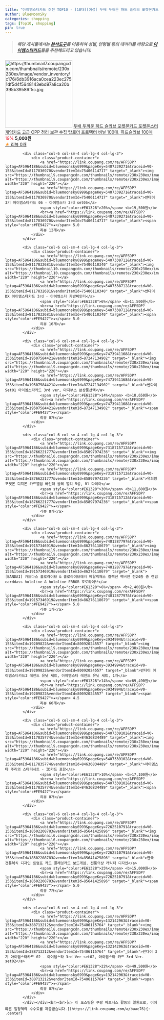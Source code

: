 ```yaml
---
title: "아이엠스타카드 추천 TOP10 - [10대][여성] 두배 두꺼운 하드 슬리브 포켓몬카드 포켓몬스터 게임카드 고급 OPP 정리 보관 수집 탑로더 프로텍터 비닐 100매, 하드슬리"
author: BlueMoonSky
categories: shopping
tags: [Top10, shopping]
pin: true
---
```


> ##### 해당 게시물에서는 [**분석도구**](https://itemscout.io/)를 이용하여 **성별**, **연령별** 등의 데이터를 바탕으로 [**아이엠스타카드**](https://link.coupang.com/a/baae76)들을 추천해드리고 있습니다.
<div class="container"><div class="row">
            <div class="col-6 col-sm-4 col-lg-4 col-lg-3">
                <div class="product-container">
                    <a href="https://link.coupang.com/re/AFFSDP?lptag=AF5964186&subid=bluemoonsky6999&pageKey=7822687573&traceid=V0-153&itemId=21251949826&vendorItemId=88312447454" target="_blank"><img src="https://thumbnail7.coupangcdn.com/thumbnails/remote/230x230ex/image/vendor_inventory/c176/6db3916aca0cea223ec2751df5d4f5648143ebd97a8ca20b395b39586f5c.jpg" alt="https://thumbnail7.coupangcdn.com/thumbnails/remote/230x230ex/image/vendor_inventory/c176/6db3916aca0cea223ec2751df5d4f5648143ebd97a8ca20b395b39586f5c.jpg" width="220" height="220"></a>
                    <a href="https://link.coupang.com/re/AFFSDP?lptag=AF5964186&subid=bluemoonsky6999&pageKey=7822687573&traceid=V0-153&itemId=21251949826&vendorItemId=88312447454" target="_blank">두배 두꺼운 하드 슬리브 포켓몬카드 포켓몬스터 게임카드 고급 OPP 정리 보관 수집 탑로더 프로텍터 비닐 100매, 하드슬리브 100매</a>
                    <span style="color:#E61328">19%</span> <b>5,000원</b>
                    <br><a href="https://link.coupang.com/re/AFFSDP?lptag=AF5964186&subid=bluemoonsky6999&pageKey=7822687573&traceid=V0-153&itemId=21251949826&vendorItemId=88312447454" target="_blank"><span style="color:#FE9427">★</span> 
                    리뷰 0개</a>
                </div>
            </div>
            
            <div class="col-6 col-sm-4 col-lg-4 col-lg-3">
                <div class="product-container">
                    <a href="https://link.coupang.com/re/AFFSDP?lptag=AF5964186&subid=bluemoonsky6999&pageKey=5407339271&traceid=V0-153&itemId=8117836970&vendorItemId=75406114717" target="_blank"><img src="https://thumbnail9.coupangcdn.com/thumbnails/remote/230x230ex/image/vendor_inventory/62a0/cd4c1e23a3e0b9de645972edf09d867a8907cdaf3b2bd3c12017e6a51efa.jpg" alt="https://thumbnail9.coupangcdn.com/thumbnails/remote/230x230ex/image/vendor_inventory/62a0/cd4c1e23a3e0b9de645972edf09d867a8907cdaf3b2bd3c12017e6a51efa.jpg" width="220" height="220"></a>
                    <a href="https://link.coupang.com/re/AFFSDP?lptag=AF5964186&subid=bluemoonsky6999&pageKey=5407339271&traceid=V0-153&itemId=8117836970&vendorItemId=75406114717" target="_blank">반다이 3기 아이엠스타카드 06 - 아이엠스타 3rd set06</a>
                    <span style="color:#E61328">20%</span> <b>19,500원</b>
                    <br><a href="https://link.coupang.com/re/AFFSDP?lptag=AF5964186&subid=bluemoonsky6999&pageKey=5407339271&traceid=V0-153&itemId=8117836970&vendorItemId=75406114717" target="_blank"><span style="color:#FE9427">★</span> 5.0
                    리뷰 12개</a>
                </div>
            </div>
            
            <div class="col-6 col-sm-4 col-lg-4 col-lg-3">
                <div class="product-container">
                    <a href="https://link.coupang.com/re/AFFSDP?lptag=AF5964186&subid=bluemoonsky6999&pageKey=5407338712&traceid=V0-153&itemId=8117832681&vendorItemId=75406110340" target="_blank"><img src="https://thumbnail10.coupangcdn.com/thumbnails/remote/230x230ex/image/vendor_inventory/59cb/7bb1f65941e03b1a1959fa25e2ed2ec829f95937bfa73b50d03c98fe6908.jpg" alt="https://thumbnail10.coupangcdn.com/thumbnails/remote/230x230ex/image/vendor_inventory/59cb/7bb1f65941e03b1a1959fa25e2ed2ec829f95937bfa73b50d03c98fe6908.jpg" width="220" height="220"></a>
                    <a href="https://link.coupang.com/re/AFFSDP?lptag=AF5964186&subid=bluemoonsky6999&pageKey=5407338712&traceid=V0-153&itemId=8117832681&vendorItemId=75406110340" target="_blank">반다이 DX 아이엠스타카드 3rd - 아이엠스타 가방바인더</a>
                    <span style="color:#E61328">6%</span> <b>11,500원</b>
                    <br><a href="https://link.coupang.com/re/AFFSDP?lptag=AF5964186&subid=bluemoonsky6999&pageKey=5407338712&traceid=V0-153&itemId=8117832681&vendorItemId=75406110340" target="_blank"><span style="color:#FE9427">★</span> 5.0
                    리뷰 16개</a>
                </div>
            </div>
            
            <div class="col-6 col-sm-4 col-lg-4 col-lg-3">
                <div class="product-container">
                    <a href="https://link.coupang.com/re/AFFSDP?lptag=AF5964186&subid=bluemoonsky6999&pageKey=7473941168&traceid=V0-153&itemId=19507584421&vendorItemId=87247134902" target="_blank"><img src="https://thumbnail9.coupangcdn.com/thumbnails/remote/230x230ex/image/vendor_inventory/72a6/b9a8a0a39c6dc970968b259d8035739fb099a3f33d93db96cdfed12a86ff.jpg" alt="https://thumbnail9.coupangcdn.com/thumbnails/remote/230x230ex/image/vendor_inventory/72a6/b9a8a0a39c6dc970968b259d8035739fb099a3f33d93db96cdfed12a86ff.jpg" width="220" height="220"></a>
                    <a href="https://link.coupang.com/re/AFFSDP?lptag=AF5964186&subid=bluemoonsky6999&pageKey=7473941168&traceid=V0-153&itemId=19507584421&vendorItemId=87247134902" target="_blank">반다이 Set01 아이엠스타카드 3rd ver, 마지부스 본상품선택</a>
                    <span style="color:#E61328">14%</span> <b>18,650원</b>
                    <br><a href="https://link.coupang.com/re/AFFSDP?lptag=AF5964186&subid=bluemoonsky6999&pageKey=7473941168&traceid=V0-153&itemId=19507584421&vendorItemId=87247134902" target="_blank"><span style="color:#FE9427">★</span> 
                    리뷰 0개</a>
                </div>
            </div>
            
            <div class="col-6 col-sm-4 col-lg-4 col-lg-3">
                <div class="product-container">
                    <a href="https://link.coupang.com/re/AFFSDP?lptag=AF5964186&subid=bluemoonsky6999&pageKey=7318715712&traceid=V0-153&itemId=18766221777&vendorItemId=85897974236" target="_blank"><img src="https://thumbnail6.coupangcdn.com/thumbnails/remote/230x230ex/image/vendor_inventory/1bff/c9a056f3f9e1b06d289eed098f69a566143c63c4e73f681abfa37efee34d.jpg" alt="https://thumbnail6.coupangcdn.com/thumbnails/remote/230x230ex/image/vendor_inventory/1bff/c9a056f3f9e1b06d289eed098f69a566143c63c4e73f681abfa37efee34d.jpg" width="220" height="220"></a>
                    <a href="https://link.coupang.com/re/AFFSDP?lptag=AF5964186&subid=bluemoonsky6999&pageKey=7318715712&traceid=V0-153&itemId=18766221777&vendorItemId=85897974236" target="_blank">유희왕 포켓몬 디지몬 카드앨범 바인더 울레 얼티 5성, 01 다이아</a>
                    <span style="color:#E61328">30%</span> <b>11,600원</b>
                    <br><a href="https://link.coupang.com/re/AFFSDP?lptag=AF5964186&subid=bluemoonsky6999&pageKey=7318715712&traceid=V0-153&itemId=18766221777&vendorItemId=85897974236" target="_blank"><span style="color:#FE9427">★</span> 
                    리뷰 0개</a>
                </div>
            </div>
            
            <div class="col-6 col-sm-4 col-lg-4 col-lg-3">
                <div class="product-container">
                    <a href="https://link.coupang.com/re/AFFSDP?lptag=AF5964186&subid=bluemoonsky6999&pageKey=7401287797&traceid=V0-153&itemId=19157346919&vendorItemId=86276118679" target="_blank"><img src="https://thumbnail9.coupangcdn.com/thumbnails/remote/230x230ex/image/vendor_inventory/455a/2f4a0971cfa64b9ac94f1d9193a7273b6fbab19bb69accf14b4239d81218.jpeg" alt="https://thumbnail9.coupangcdn.com/thumbnails/remote/230x230ex/image/vendor_inventory/455a/2f4a0971cfa64b9ac94f1d9193a7273b6fbab19bb69accf14b4239d81218.jpeg" width="220" height="220"></a>
                    <a href="https://link.coupang.com/re/AFFSDP?lptag=AF5964186&subid=bluemoonsky6999&pageKey=7401287797&traceid=V0-153&itemId=19157346919&vendorItemId=86276118679" target="_blank">[BANDAI] 카드다스 홀로라이브 & 홀로라이브에러 메탈릭패스 컬렉션 팩버전 전24종 중 랜덤 carddass hololive & hololive ERROR 호로라이브</a>
                    <span style="color:#E61328">6%</span> <b>2,400원</b>
                    <br><a href="https://link.coupang.com/re/AFFSDP?lptag=AF5964186&subid=bluemoonsky6999&pageKey=7401287797&traceid=V0-153&itemId=19157346919&vendorItemId=86276118679" target="_blank"><span style="color:#FE9427">★</span> 5.0
                    리뷰 1개</a>
                </div>
            </div>
            
            <div class="col-6 col-sm-4 col-lg-4 col-lg-3">
                <div class="product-container">
                    <a href="https://link.coupang.com/re/AFFSDP?lptag=AF5964186&subid=bluemoonsky6999&pageKey=3934994&traceid=V0-153&itemId=19209822&vendorItemId=80092024557" target="_blank"><img src="https://thumbnail9.coupangcdn.com/thumbnails/remote/230x230ex/image/vendor_inventory/36d3/532dc5766107ec322e395c12da7cde8493f4a5fec58db34637e910ee2614.jpg" alt="https://thumbnail9.coupangcdn.com/thumbnails/remote/230x230ex/image/vendor_inventory/36d3/532dc5766107ec322e395c12da7cde8493f4a5fec58db34637e910ee2614.jpg" width="220" height="220"></a>
                    <a href="https://link.coupang.com/re/AFFSDP?lptag=AF5964186&subid=bluemoonsky6999&pageKey=3934994&traceid=V0-153&itemId=19209822&vendorItemId=80092024557" target="_blank">반다이 아이엠스타카드3 레전드 유닛 세트, 아이엠스타 레전드 유닛 세트, 1개</a>
                    <span style="color:#E61328">14%</span> <b>69,490원</b>
                    <br><a href="https://link.coupang.com/re/AFFSDP?lptag=AF5964186&subid=bluemoonsky6999&pageKey=3934994&traceid=V0-153&itemId=19209822&vendorItemId=80092024557" target="_blank"><span style="color:#FE9427">★</span> 4.5
                    리뷰 60개</a>
                </div>
            </div>
            
            <div class="col-6 col-sm-4 col-lg-4 col-lg-3">
                <div class="product-container">
                    <a href="https://link.coupang.com/re/AFFSDP?lptag=AF5964186&subid=bluemoonsky6999&pageKey=5407339102&traceid=V0-153&itemId=8117835774&vendorItemId=84636834489" target="_blank"><img src="https://thumbnail9.coupangcdn.com/thumbnails/remote/230x230ex/image/vendor_inventory/daf4/8ca38fa6679e9ebd2d3eeba6a06d3ea4567c9e3e941289f187957326b24a.jpg" alt="https://thumbnail9.coupangcdn.com/thumbnails/remote/230x230ex/image/vendor_inventory/daf4/8ca38fa6679e9ebd2d3eeba6a06d3ea4567c9e3e941289f187957326b24a.jpg" width="220" height="220"></a>
                    <a href="https://link.coupang.com/re/AFFSDP?lptag=AF5964186&subid=bluemoonsky6999&pageKey=5407339102&traceid=V0-153&itemId=8117835774&vendorItemId=84636834489" target="_blank">아이엠스타 주리의 스타터세트 - ID카드 포함</a>
                    <span style="color:#E61328">10%</span> <b>17,100원</b>
                    <br><a href="https://link.coupang.com/re/AFFSDP?lptag=AF5964186&subid=bluemoonsky6999&pageKey=5407339102&traceid=V0-153&itemId=8117835774&vendorItemId=84636834489" target="_blank"><span style="color:#FE9427">★</span> 
                    리뷰 0개</a>
                </div>
            </div>
            
            <div class="col-6 col-sm-4 col-lg-4 col-lg-3">
                <div class="product-container">
                    <a href="https://link.coupang.com/re/AFFSDP?lptag=AF5964186&subid=bluemoonsky6999&pageKey=7262510791&traceid=V0-153&itemId=18502208783&vendorItemId=85641425896" target="_blank"><img src="https://thumbnail6.coupangcdn.com/thumbnails/remote/230x230ex/image/vendor_inventory/d78f/277b445e010644fbd04128b5a9c3d17017f4a96cecc815a7da2ec7cf703a.jpg" alt="https://thumbnail6.coupangcdn.com/thumbnails/remote/230x230ex/image/vendor_inventory/d78f/277b445e010644fbd04128b5a9c3d17017f4a96cecc815a7da2ec7cf703a.jpg" width="220" height="220"></a>
                    <a href="https://link.coupang.com/re/AFFSDP?lptag=AF5964186&subid=bluemoonsky6999&pageKey=7262510791&traceid=V0-153&itemId=18502208783&vendorItemId=85641425896" target="_blank">한국 전통복식 디자인 트럼프 카드 플레잉카드 보드게임, 전통의상 캐릭터 디자인</a>
                    <span style="color:#E61328">25%</span> <b>15,000원</b>
                    <br><a href="https://link.coupang.com/re/AFFSDP?lptag=AF5964186&subid=bluemoonsky6999&pageKey=7262510791&traceid=V0-153&itemId=18502208783&vendorItemId=85641425896" target="_blank"><span style="color:#FE9427">★</span> 5.0
                    리뷰 7개</a>
                </div>
            </div>
            
            <div class="col-6 col-sm-4 col-lg-4 col-lg-3">
                <div class="product-container">
                    <a href="https://link.coupang.com/re/AFFSDP?lptag=AF5964186&subid=bluemoonsky6999&pageKey=132142963&traceid=V0-153&itemId=388713212&vendorItemId=75406115764" target="_blank"><img src="https://thumbnail8.coupangcdn.com/thumbnails/remote/230x230ex/image/vendor_inventory/ee28/7fbf4a65e4098b3cc1ccfd9e93c20f00db7c064e79bc83d329312bcbe5c4.jpg" alt="https://thumbnail8.coupangcdn.com/thumbnails/remote/230x230ex/image/vendor_inventory/ee28/7fbf4a65e4098b3cc1ccfd9e93c20f00db7c064e79bc83d329312bcbe5c4.jpg" width="220" height="220"></a>
                    <a href="https://link.coupang.com/re/AFFSDP?lptag=AF5964186&subid=bluemoonsky6999&pageKey=132142963&traceid=V0-153&itemId=388713212&vendorItemId=75406115764" target="_blank">반다이 3기 아이엠스타카드 02 - 아이엠스타 3rd Ver set02, 아이엠스타 카드 3rd Ver. set02</a>
                    <span style="color:#E61328">22%</span> <b>49,500원</b>
                    <br><a href="https://link.coupang.com/re/AFFSDP?lptag=AF5964186&subid=bluemoonsky6999&pageKey=132142963&traceid=V0-153&itemId=388713212&vendorItemId=75406115764" target="_blank"><span style="color:#FE9427">★</span> 
                    리뷰 0개</a>
                </div>
            </div>
            </div></div><br><br>[👉 이 포스팅은 쿠팡 파트너스 활동의 일환으로, 이에 따른 일정액의 수수료를 제공받습니다.](https://link.coupang.com/a/baae76){: .center}